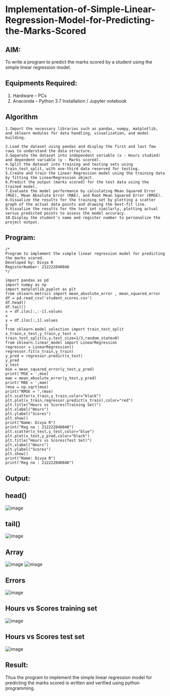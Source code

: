 # Implementation-of-Simple-Linear-Regression-Model-for-Predicting-the-Marks-Scored

## AIM:
To write a program to predict the marks scored by a student using the simple linear regression model.

## Equipments Required:
1. Hardware – PCs
2. Anaconda – Python 3.7 Installation / Jupyter notebook

## Algorithm
```
1.Import the necessary libraries such as pandas, numpy, matplotlib, and sklearn modules for data handling, visualization, and model building.

2.Load the dataset using pandas and display the first and last few rows to understand the data structure.
3.Separate the dataset into independent variable (x - Hours studied) and dependent variable (y - Marks scored).
4.Split the dataset into training and testing sets using train_test_split, with one-third data reserved for testing.
5.Create and train the Linear Regression model using the training data by fitting the LinearRegression object.
6.Predict the output (marks scored) for the test data using the trained model.
7.Evaluate the model performance by calculating Mean Squared Error (MSE), Mean Absolute Error (MAE), and Root Mean Squared Error (RMSE).
8.Visualize the results for the training set by plotting a scatter graph of the actual data points and drawing the best-fit line.
9.Visualize the results for the test set similarly, plotting actual versus predicted points to assess the model accuracy.
10.Display the student's name and register number to personalize the project output.
```

## Program:
```
/*
Program to implement the simple linear regression model for predicting the marks scored.
Developed by: Divya R
RegisterNumber: 212222040040
*/
```
```
import pandas as pd
import numpy as np
import matplotlib.pyplot as plt
from sklearn.metrics import mean_absolute_error , mean_squared_error
df = pd.read_csv('student_scores.csv')
df.head()
df.tail()
x = df.iloc[:,:-1].values
x
y = df.iloc[:,1].values
y
from sklearn.model_selection import train_test_split
x_train,x_test,y_train,y_test = train_test_split(x,y,test_size=1/3,random_state=0)
from sklearn.linear_model import LinearRegression
regressor = LinearRegression()
regressor.fit(x_train,y_train)
y_pred = regressor.predict(x_test)
y_pred
y_test
mse = mean_squared_error(y_test,y_pred)
print('MSE = ',mse)
mae = mean_absolute_error(y_test,y_pred)
print('MAE = ',mae)
rmse = np.sqrt(mse)
print("RMSE = ",rmse)
plt.scatter(x_train,y_train,color="black")
plt.plot(x_train,regressor.predict(x_train),color="red")
plt.title("Hours vs Scores(Training Set)")
plt.xlabel("Hours")
plt.ylabel("Scores")
plt.show()
print("Name: Divya R")
print("Reg no : 212222040040")
plt.scatter(x_test,y_test,color="blue")
plt.plot(x_test,y_pred,color="black")
plt.title("Hours vs Scores(Test Set)")
plt.xlabel("Hours")
plt.ylabel("Scores")
plt.show()
print("Name: Divya R")
print("Reg no : 212222040040")
```

## Output:

## head()
![image](https://github.com/user-attachments/assets/169ba70b-a69f-46dd-9c94-b45711dff4d2)
## tail()
![image](https://github.com/user-attachments/assets/407d0490-d456-41ad-a251-b581719afd0b)
## Array
![image](https://github.com/user-attachments/assets/e81a3b1e-9ecf-480d-b533-f28c5ca9e724)
![image](https://github.com/user-attachments/assets/c13a7273-2633-4f32-8c50-ef590514d305)
## Errors
![image](https://github.com/user-attachments/assets/17a29cc1-841d-4883-bb17-3c14cc5b03a3)
## Hours vs Scores training set
![image](https://github.com/user-attachments/assets/27230549-5ee0-48c0-a2c0-1e61b764832a)
## Hours vs Scores test set
![image](https://github.com/user-attachments/assets/bb81cbea-81ca-46dd-b87e-c92869a7d827)





## Result:
Thus the program to implement the simple linear regression model for predicting the marks scored is written and verified using python programming.

